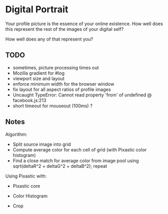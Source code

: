 Digital Portrait
================

Your profile picture is the essence of your online existence. How well does this represent the rest of the images of your digital self?

How well does any of that represent you?


TODO
----

 - sometimes, picture processing times out
 - Mozilla gradient for #log
 - viewport size and layout
  - enforce minimum width for the browser window
  - fix layout for all aspect ratios of profile images
 - Uncaught TypeError: Cannot read property 'from' of undefined @ facebook.js:213
 - short timeout for mouseout (100ms) ?


Notes
-----

Algorithm:

- Split source image into grid
- Compute average color for each cell of grid (with Pixastic color histogram)
- Find a close match for average color from image pool using sqrt(deltaR^2 + deltaG^2 + deltaB^2); repeat

Using Pixastic with:
 
 - Pixastic core

 - Color Histogram
 - Crop
